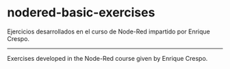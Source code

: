 # nodered-basic-exercises

Ejercicios desarrollados en el curso de Node-Red impartido por Enrique Crespo.

------------------------------------------------------------------------------


Exercises developed in the Node-Red course given by Enrique Crespo.

